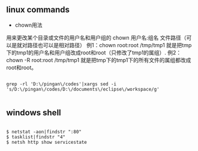 


## linux commands

- chown用法

用来更改某个目录或文件的用户名和用户组的
chown 用户名:组名 文件路径（可以是就对路径也可以是相对路径）
例1：chown root:root /tmp/tmp1
就是把tmp下的tmp1的用户名和用户组改成root和root（只修改了tmp1的属组）.
例2：chown -R root:root /tmp/tmp1
就是把tmp下的tmp1下的所有文件的属组都改成root和root。








```shell

grep -rl 'D:\/pingan\/codes'|xargs sed -i 's/D:\/pingan\/codes/D:\/documents\/eclipse\/workspace/g'


```


## windows shell

```shell

$ netstat -aon|findstr ":80"
$ tasklist|findstr "4"
$ netsh http show servicestate

```
